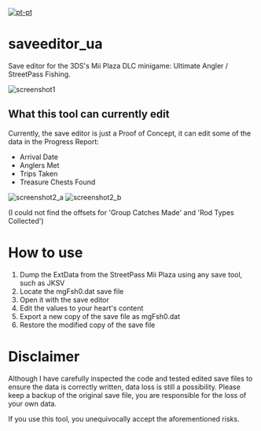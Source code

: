 [![pt-pt](https://img.shields.io/badge/lang-pt--pt-red.svg)](https://github.com/Zapobyss/saveeditor_ua/edit/main/README.pt-PT.md)

# saveeditor_ua
Save editor for the 3DS's Mii Plaza DLC minigame: Ultimate Angler / StreetPass Fishing.

![screenshot1](https://github.com/Zapobyss/saveeditor_ua/assets/159708642/fa86ca25-feab-45b0-a672-d267780fc292)

## What this tool can currently edit
Currently, the save editor is just a Proof of Concept, it can edit some of the data in the Progress Report:
- Arrival Date
- Anglers Met
- Trips Taken
- Treasure Chests Found

![screenshot2_a](https://github.com/Zapobyss/saveeditor_ua/assets/159708642/3db37213-d599-4df6-b58c-9cc7f5aeef30)
![screenshot2_b](https://github.com/Zapobyss/saveeditor_ua/assets/159708642/c70a61ea-75c7-426c-a8e9-ab4fcdcc9b03)

(I could not find the offsets for 'Group Catches Made' and 'Rod Types Collected')

# How to use
1. Dump the ExtData from the StreetPass Mii Plaza using any save tool, such as JKSV
2. Locate the mgFsh0.dat save file
3. Open it with the save editor
4. Edit the values to your heart's content
5. Export a new copy of the save file as mgFsh0.dat
6. Restore the modified copy of the save file

# Disclaimer
Although I have carefully inspected the code and tested edited save files to ensure the data is correctly written, data loss is still a possibility. Please keep a backup of the original save file, you are responsible for the loss of your own data.

If you use this tool, you unequivocally accept the aforementioned risks.
